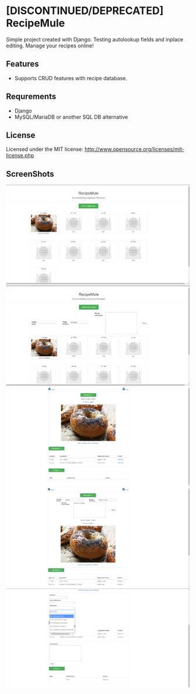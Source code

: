 [DISCONTINUED/DEPRECATED]
RecipeMule
================
Simple project created with Django. Testing autolookup fields and inplace editing. Manage your recipes online!

Features
--------
* Supports CRUD features with recipe database.

Requrements
-----------
* Django
* MySQL/MariaDB or another SQL DB alternative

License
-------
Licensed under the MIT license: http://www.opensource.org/licenses/mit-license.php  

ScreenShots
------------
![SCREENSHOT1](https://github.com/harmonyideas/RecipeMule/blob/master/IMG/MULE1.PNG)    
![SCREENSHOT2](https://github.com/harmonyideas/RecipeMule/blob/master/IMG/MULE2.PNG)    
![SCREENSHOT3](https://github.com/harmonyideas/RecipeMule/blob/master/IMG/MULE3.PNG)  
![SCREENSHOT4](https://github.com/harmonyideas/RecipeMule/blob/master/IMG/MULE4.PNG)  
![SCREENSHOT5](https://github.com/harmonyideas/RecipeMule/blob/master/IMG/MULE5.PNG)  
